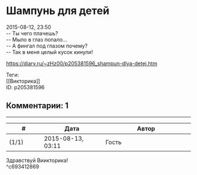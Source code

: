 Шампунь для детей
=================

  
2015-08-12, 23:50  
 -- Ты чего плачешь?   
 -- Мыло в глаз попало...   
 -- А фингал под глазом почему?   
 -- Так в меня целый кусок кинули!   
  
<https://diary.ru/~zHz00/p205381596_shampun-dlya-detej.htm>  
  
Теги:  
[[Викторика]]  
ID: p205381596  


Комментарии: 1
--------------

  


---



|         #         |              Дата              |                     Автор                     |           ID           |
| --- | --- | --- | --- |
| (1/1) | 2015-08-13, 03:11 | Гость | c693412869 |

  
 Здравствуй Виикторика!   
 ^c693412869